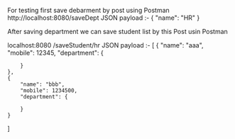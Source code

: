 For testing first save debarment by post using Postman 
http://localhost:8080/saveDept
JSON payload :-
{
    "name": "HR"
}

After saving department we can save student list by this Post usin Postman

localhost:8080 /saveStudent/hr
JSON payload :- 
[
    {
        "name": "aaa",
        "mobile": 12345,
        "department": {
           
        }
    },
    {
        "name": "bbb",
        "mobile": 1234500,
        "department": {
            
        }
    }
]